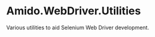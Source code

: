Amido.WebDriver.Utilities
=========================

Various utilities to aid Selenium Web Driver development.
